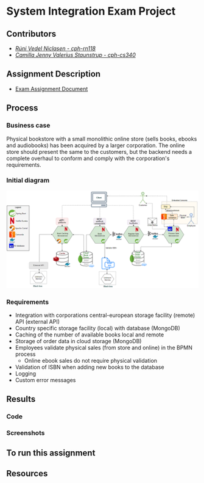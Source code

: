 # System Integration Exam Project 

## Contributors
- _[Rúni Vedel Niclasen - cph-rn118](https://github.com/Runi-VN)_
- _[Camilla Jenny Valerius Staunstrup - cph-cs340](https://github.com/Castau)_

## Assignment Description
* [Exam Assignment Document](https://github.com/Hold-Krykke-BA/System_Integration/blob/main/Examproject/Docs/SI2021ExamAssignment.pdf)

## Process
### Business case
Physical bookstore with a small monolithic online store (sells books, ebooks and audiobooks) has been acquired by a larger corporation. The online store should present the same to the customers, but the backend needs a complete overhaul to conform and comply with the corporation's requirements.

### Initial diagram  
![image](https://github.com/Hold-Krykke-BA/System_Integration/blob/main/Examproject/Diagrams/SystemDiagramFinal.PNG)

### Requirements
* Integration with corporations central-european storage facility (remote) API (external API)
* Country specific storage facility (local) with database (MongoDB)
* Caching of the number of available books local and remote
* Storage of order data in cloud storage (MongoDB)
* Employees validate physical sales (from store and online) in the BPMN process 
  * Online ebook sales do not require physical validation
* Validation of ISBN when adding new books to the database
* Logging 
* Custom error messages

## Results

### Code

### Screenshots

## To run this assignment 

## Resources

